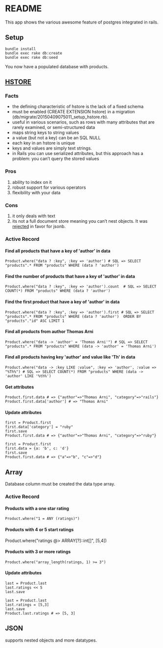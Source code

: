 # README

This app shows the various awesome feature of postgres integrated in rails.

## Setup
````
bundle install
bundle exec rake db:create
bundle exec rake db:seed
````

You now have a populated database with products.

## [HSTORE](http://www.postgresql.org/docs/9.1/static/hstore.html)

### Facts
- the defining characteristic of hstore is the lack of a fixed schema
- must be enabled (CREATE EXTENSION hstore) in a migration (db/migrate/20150409075011_setup_hstore.rb).
- useful in various scenarios, such as rows with many attributes that are rarely examined, or semi-structured data
- maps string keys to string values
- a value (but not a key) can be an SQL NULL
- each key in an hstore is unique
- keys and values are simply text strings.
- in Rails you can use serialized attributes, but this approach has a problem: you can’t query the stored values

### Pros
1. ability to index on it
2. robust support for various operators
3. flexibility with your data

### Cons
1. it only deals with text
2. its not a full document store meaning you can’t nest objects. It was [rejected](http://www.sigaev.ru/git/gitweb.cgi?p=hstore.git;a=blob_plain;f=README;hb=HEAD) in favor for jsonb.

### Active Record
#### Find all products that have a key of 'author' in data
`Product.where("data ? :key", :key => 'author') # SQL => SELECT "products".* FROM "products" WHERE (data ? 'author')`

#### Find the number of products that have a key of 'author' in data
`Product.where("data ? :key", :key => 'author').count  # SQL => SELECT COUNT(*) FROM "products" WHERE (data ? 'author')`

#### Find the first product that have a key of 'author' in data
`Product.where("data ? :key", :key => 'author').first # SQL => SELECT  "products".* FROM "products" WHERE (data ? 'author')  ORDER BY "products"."id" ASC LIMIT 1`

#### Find all products from author Thomas Arni
`Product.where("data -> 'author' = 'Thomas Arni'") # SQL => SELECT "products".* FROM "products" WHERE (data -> 'author' = 'Thomas Arni')`

#### Find all products having key 'author' and value like 'Th' in data
`Product.where("data -> :key LIKE :value", :key => 'author', :value => "%Th%") # SQL => SELECT COUNT(*) FROM "products" WHERE (data -> 'author' LIKE '%th%')`


#### Get attributes
````
Product.first.data # => {"author"=>"Thomas Arni", "category"=>"rails"}
Product.first.data['author'] # => "Thomas Arni"
````

#### Update attributes

````
first = Product.first
first.data['category'] = "ruby"
first.save
Product.first.data # => {"author"=>"Thomas Arni", "category"=>"ruby"}

first = Product.first
first.data = {a: 'b', c: 'd'}
first.save
Product.first.data # => {"a"=>"b", "c"=>"d"}
````


## Array
Database column must be created the data type array.

### Active Record
#### Products with a one star rating
`Product.where("1 = ANY (ratings)")`

#### Products with 4 or 5 start ratings
Product.where("ratings @> ARRAY[?]::int[]", [5,4])

#### Products with 3 or more ratings
`Product.where("array_length(ratings, 1) >= 3")`


#### Update attributes
````
last = Product.last
last.ratings << 5
last.save

last = Product.last
last.ratings = [5,3]
last.save
Product.last.ratings # => [5, 3]
````


## JSON
supports nested objects and more datatypes. 




